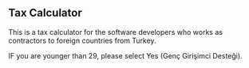 ## Tax Calculator

This is a tax calculator for the software developers who works as contractors to foreign countries from Turkey.

IF you are younger than 29, please select Yes (Genç Girişimci Desteği).

